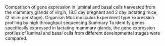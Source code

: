 Comparison of gene expression in luminal and basal cells harvested from the mammary glands of virgin, 18.5 day pregnant and 2 day lactating mice (2 mice per stage).
Organism	Mus musculus
Experiment type	Expression profiling by high throughput sequencing
Summary	To identify genes specifically expressed in lactating mammary glands, the gene expression profiles of luminal and basal cells from different developmental stages were compared.

